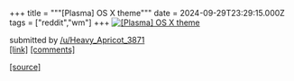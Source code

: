 +++
title = """[Plasma] OS X theme"""
date = 2024-09-29T23:29:15.000Z
tags = ["reddit","wm"]
+++
[![[Plasma] OS X theme](https://b.thumbs.redditmedia.com/BjoXts7UXH8o6S3MqRJo5Asj1ocmMeDl8cziv2Z6CTw.jpg "[Plasma] OS X theme")](https://www.reddit.com/r/unixporn/comments/1fsht9h/plasma_os_x_theme/)

submitted by [/u/Heavy\_Apricot\_3871](https://www.reddit.com/user/Heavy_Apricot_3871)  
[\[link\]](https://www.reddit.com/gallery/1fsht9h) [\[comments\]](https://www.reddit.com/r/unixporn/comments/1fsht9h/plasma_os_x_theme/)

[[source]](https://www.reddit.com/r/unixporn/comments/1fsht9h/plasma_os_x_theme/)
